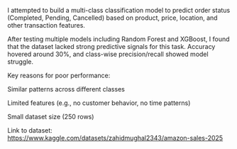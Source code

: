 I attempted to build a multi-class classification model to predict order status (Completed, Pending, Cancelled) based on product, price, location, and other transaction features.

After testing multiple models including Random Forest and XGBoost, I found that the dataset lacked strong predictive signals for this task. Accuracy hovered around 30%, and class-wise precision/recall showed model struggle.

Key reasons for poor performance:

Similar patterns across different classes

Limited features (e.g., no customer behavior, no time patterns)

Small dataset size (250 rows)

Link to dataset: https://www.kaggle.com/datasets/zahidmughal2343/amazon-sales-2025
